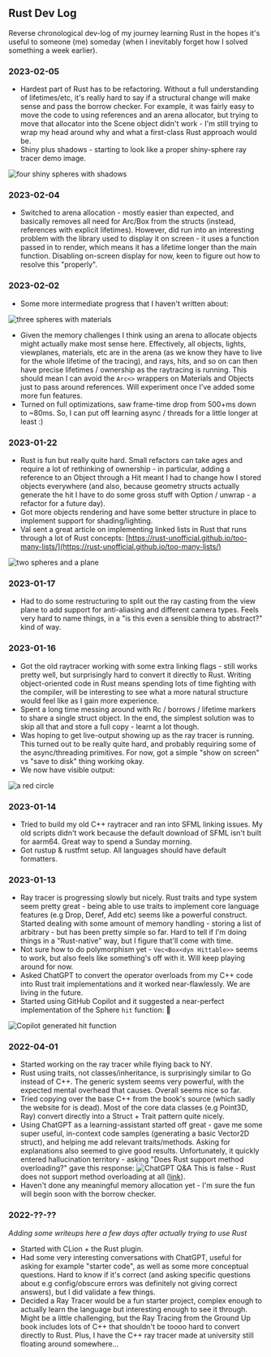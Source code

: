 ## Rust Dev Log

Reverse chronological dev-log of my journey learning Rust in the hopes it's useful to someone (me) someday (when I inevitably forget how I solved something a week earlier).

### 2023-02-05

* Hardest part of Rust has to be refactoring. Without a full understanding of lifetimes/etc, it's really hard to say if a structural change will make sense and pass the borrow checker. For example, it was fairly easy to move the code to using references and an arena allocator, but trying to move that allocator into the Scene object didn't work - I'm still trying to wrap my head around why and what a first-class Rust approach would be.
* Shiny plus shadows - starting to look like a proper shiny-sphere ray tracer demo image.

![four shiny spheres with shadows](/docs/assets/images/rust/output-4.png)

### 2023-02-04

* Switched to arena allocation - mostly easier than expected, and basically removes all need for Arc/Box from the structs (instead, references with explicit lifetimes). However, did run into an interesting problem with the library used to display it on screen - it uses a function passed in to render, which means it has a lifetime longer than the main function. Disabling on-screen display for now, keen to figure out how to resolve this "properly".

### 2023-02-02

* Some more intermediate progress that I haven't written about:

![three spheres with materials](/docs/assets/images/rust/output-3.png)

* Given the memory challenges I think using an arena to allocate objects might actually make most sense here. Effectively, all objects, lights, viewplanes, materials, etc are in the arena (as we know they have to live for the whole lifetime of the tracing), and rays, hits, and so on can then have precise lifetimes / ownership as the raytracing is running. This should mean I can avoid the `Arc<>` wrappers on Materials and Objects just to pass around references. Will experiment once I've added some more fun features.
* Turned on full optimizations, saw frame-time drop from 500+ms down to ~80ms. So, I can put off learning async / threads for a little longer at least :)

### 2023-01-22

* Rust is fun but really quite hard. Small refactors can take ages and require a lot of rethinking of ownership - in particular, adding a reference to an Object through a Hit meant I had to change how I stored objects everywhere (and also, because geometry structs actually generate the hit I have to do some gross stuff with Option / unwrap - a refactor for a future day).
* Got more objects rendering and have some better structure in place to implement support for shading/lighting.
* Val sent a great article on implementing linked lists in Rust that runs through a lot of Rust concepts: [https://rust-unofficial.github.io/too-many-lists/](https://rust-unofficial.github.io/too-many-lists/)

![two spheres and a plane](/docs/assets/images/rust/output-2.png)

### 2023-01-17

* Had to do some restructuring to split out the ray casting from the view plane to add support for anti-aliasing and different camera types. Feels very hard to name things, in a "is this even a sensible thing to abstract?" kind of way.

### 2023-01-16

* Got the old raytracer working with some extra linking flags - still works pretty well, but surprisingly hard to convert it directly to Rust. Writing object-oriented code in Rust means spending lots of time fighting with the compiler, will be interesting to see what a more natural structure would feel like as I gain more experience.
* Spent a long time messing around with Rc / borrows / lifetime markers to share a single struct object. In the end, the simplest solution was to skip all that and store a full copy - learnt a lot though.
* Was hoping to get live-output showing up as the ray tracer is running. This turned out to be really quite hard, and probably requiring some of the async/threading primitives. For now, got a simple "show on screen" vs "save to disk" thing working okay.
* We now have visible output:

![a red circle](/docs/assets/images/rust/output-1.png)

### 2023-01-14

* Tried to build my old C++ raytracer and ran into SFML linking issues. My old scripts didn't work because the default download of SFML isn't built for aarm64. Great way to spend a Sunday morning.
* Got rustup & rustfmt setup. All languages should have default formatters.

### 2023-01-13

* Ray tracer is progressing slowly but nicely. Rust traits and type system seem pretty great - being able to use traits to implement core language features (e.g Drop, Deref, Add etc) seems like a powerful construct. Started dealing with some amount of memory handling - storing a list of arbitrary - but has been pretty simple so far. Hard to tell if I'm doing things in a "Rust-native" way, but I figure that'll come with time.
* Not sure how to do polymorphism yet - `Vec<Box<dyn Hittable>>` seems to work, but also feels like something's off with it. Will keep playing around for now.
* Asked ChatGPT to convert the operator overloads from my C++ code into Rust trait implementations and it worked near-flawlessly. We are living in the future.
* Started using GitHub Copilot and it suggested a near-perfect implementation of the Sphere `hit` function: 🤯

![Copilot generated hit function](/docs/assets/images/rust/hit-func.png)

### 2022-04-01

* Started working on the ray tracer while flying back to NY.
* Rust using traits, not classes/inheritance, is surprisingly similar to Go instead of C++. The generic system seems very powerful, with the expected mental overhead that causes. Overall seems nice so far.
* Tried copying over the base C++ from the book's source (which sadly the website for is dead). Most of the core data classes (e.g Point3D, Ray) convert directly into a Struct + Trait pattern quite nicely.
* Using ChatGPT as a learning-assistant started off great - gave me some super useful, in-context code samples (generating a basic Vector2D struct), and helping me add relevant traits/methods. Asking for explanations also seemed to give good results. Unfortunately, it quickly entered hallucination territory - asking "Does Rust support method overloading?" gave this response: 
![ChatGPT Q&A](/docs/assets/images/rust/chatgpt.png)
This is false - Rust does not support method overloading at all ([link](https://internals.rust-lang.org/t/justification-for-rust-not-supporting-function-overloading-directly/7012)).
* Haven't done any meaningful memory allocation yet - I'm sure the fun will begin soon with the borrow checker.

### 2022-??-??

_Adding some writeups here a few days after actually trying to use Rust_

* Started with CLion + the Rust plugin.
* Had some very interesting conversations with ChatGPT, useful for asking for example "starter code", as well as some more conceptual questions. Hard to know if it's correct (and asking specific questions about e.g config/obscure errors was definitely not giving correct answers), but I did validate a few things.
* Decided a Ray Tracer would be a fun starter project, complex enough to actually learn the language but interesting enough to see it through. Might be a little challenging, but the Ray Tracing from the Ground Up book includes lots of C++ that shouldn't be toooo hard to convert directly to Rust. Plus, I have the C++ ray tracer made at university still floating around somewhere...
